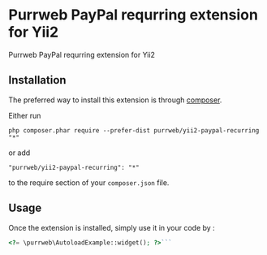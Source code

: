 Purrweb PayPal requrring extension for Yii2
===========================================
Purrweb PayPal requrring extension for Yii2

Installation
------------

The preferred way to install this extension is through [composer](http://getcomposer.org/download/).

Either run

```
php composer.phar require --prefer-dist purrweb/yii2-paypal-recurring "*"
```

or add

```
"purrweb/yii2-paypal-recurring": "*"
```

to the require section of your `composer.json` file.


Usage
-----

Once the extension is installed, simply use it in your code by  :

```php
<?= \purrweb\AutoloadExample::widget(); ?>```